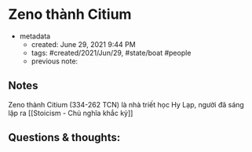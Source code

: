 # Zeno thành Citium

- metadata
	- created: June 29, 2021 9:44 PM
	- tags: #created/2021/Jun/29, #state/boat #people 
	- previous note:

## Notes
Zeno thành Citium (334-262 TCN) là nhà triết học Hy Lạp, người đã sáng lập ra [[Stoicism - Chủ nghĩa khắc kỷ]]

## Questions & thoughts:

